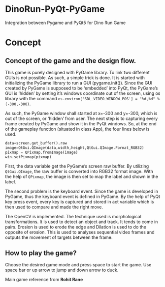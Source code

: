 # DinoRun-PyQt-PyGame
Integration between Pygame and PyQt5 for Dino Run Game

# Concept
## Concept of the game and the design flow.
This game is purely designed with PyGame library. To link two different GUIs is not possible. As such, a simple trick is done. It is started with initializing the PyGame library to run a GUI (pygame.init()).  Since the GUI created by PyGame is supposed to be ‘embedded’ into PyQt, the PyGame’s GUI is ‘hidden’ by setting it’s windows coordinate out of the screen, using os library with the command `os.environ['SDL_VIDEO_WINDOW_POS'] = "%d,%d" % (-300,-300)`.

As such, the PyGame window shall started at x=-300 and y=-300, which is out of the screen, or ‘hidden’ from user. The next step is to capturing every frame created by PyGame and show it in the PyQt windows. So, at the end of the gameplay function (situated in class App), the four lines below is used.

```python
data=screen.get_buffer().raw
image=QtGui.QImage(data,width,height,QtGui.QImage.Format_RGB32)
pixmap = QPixmap.fromImage(image)
win.setPixmap(pixmap)
```
First, the data variable get the PyGame’s screen raw buffer. By utilizing ```QtGui.QImage```, the raw buffer is converted into RGB32 format image. With the help of ```QPixmap```, the image is then set to map the label and shown in the label.

The second problem is the keyboard event. Since the game is developed in PyGame, thus the keyboard event is defined in PyGame. By the help of PyQt key press event, every key is captured and stored in act variable which is then used to compare and made the right move.

The OpenCV is implemented. The technique used is morphological transformations. It is used to detect an object and track. It tends to come in pairs. Erosion is used to erode the edge and Dilation is used to do the opposite of erosion. This is used to analyses sequential video frames and outputs the movement of targets between the frame.

## How to play the game?
Choose the desired game mode and press space to start the game. Use space bar or up arrow to jump and down arrow to duck. 


Main game reference from **Rohit Rane**
